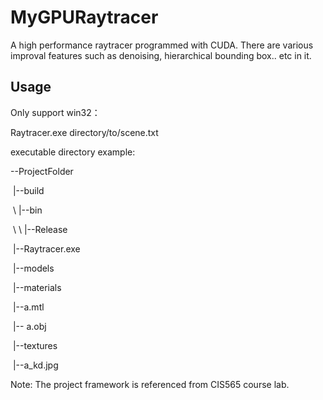 # MyGPURaytracer
A high performance raytracer programmed with CUDA. There are various improval features such as denoising, hierarchical bounding box.. etc  in it.  

## Usage

Only support win32：

Raytracer.exe directory/to/scene.txt

executable directory example:

--ProjectFolder

​			|--build

​			\ |--bin

​				 \ \ |--Release

​								|--Raytracer.exe

​						|--models

​								|--materials

​											|--a.mtl

​								|-- a.obj 

​						|--textures

​								|--a_kd.jpg



Note: The project framework is referenced from CIS565 course lab.
